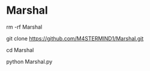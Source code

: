 # Marshal


rm -rf Marshal

git clone https://github.com/M4STERMIND1/Marshal.git

cd Marshal

python Marshal.py
